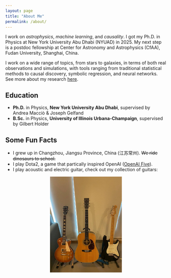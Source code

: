 ```yaml
---
layout: page
title: "About Me"
permalink: /about/
---
```


I work on *astrophysics*, *machine learning*, and *causality*. I got my Ph.D. in Physics at New York University Abu Dhabi (NYUAD) in 2025. My next step is a postdoc fellowship at Center for Astronomy and Astrophysics (CfAA), Fudan University, Shanghai, China.

I work on a wide range of topics, from stars to galaxies, in terms of both real observations and simulations, with tools ranging from traditional statistical methods to causal discovery, symbolic regression, and neural networks. See more about my research [here](/research/).


## Education

- **Ph.D.** in Physics, **New York University Abu Dhabi**, supervised by Andrea Macciò & Joseph Gelfand
- **B.Sc.** in Physics, **University of Illinois Urbana-Champaign**, supervised by Gilbert Holder


## Some Fun Facts

- I grew up in Changzhou, Jiangsu Province, China (江苏常州). ~~We ride dinosaurs to school.~~
- I play Dota2, a game that partically inspired OpenAI ([OpenAI Five](https://openai.com/index/openai-five/)).
- I play acoustic and electric guitar, check out my collection of guitars:

<p align="center">
    <img src="/assets/images/guitar.JPG" width="225" height="300" />
</p>